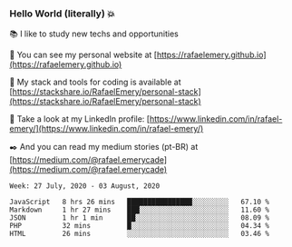 ### Hello World (literally) :boom:
 
 :books:  I like to study new techs and opportunities
 
 :rocket:  You can see my personal website at [https://rafaelemery.github.io](https://rafaelemery.github.io)
 
 :hammer: My stack and tools for coding is available at [https://stackshare.io/RafaelEmery/personal-stack](https://stackshare.io/RafaelEmery/personal-stack)
 
 :busts_in_silhouette:  Take a look at my LinkedIn profile: [https://www.linkedin.com/in/rafael-emery/](https://www.linkedin.com/in/rafael-emery/)
 
 :black_nib:  And you can read my medium stories (pt-BR) at [https://medium.com/@rafael.emerycade](https://medium.com/@rafael.emerycade)

<!--START_SECTION:waka-->
```text
Week: 27 July, 2020 - 03 August, 2020

JavaScript   8 hrs 26 mins   ████████████████░░░░░░░░░   67.10 % 
Markdown     1 hr 27 mins    ███░░░░░░░░░░░░░░░░░░░░░░   11.60 % 
JSON         1 hr 1 min      ██░░░░░░░░░░░░░░░░░░░░░░░   08.09 % 
PHP          32 mins         █░░░░░░░░░░░░░░░░░░░░░░░░   04.34 % 
HTML         26 mins         ░░░░░░░░░░░░░░░░░░░░░░░░░   03.46 %
```
<!--END_SECTION:waka-->
